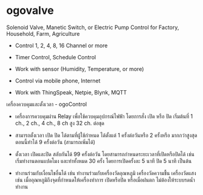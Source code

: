 # ogovalve


Solenoid Valve, Manetic Switch, or Electric Pump Control for Factory, Household, Farm, Agriculture


* Control 1, 2, 4, 8, 16 Channel or more

* Timer Control, Schedule Control

* Work with sensor (Humidity, Temperature, or more)

* Control via mobile phone, Internet

* Work with ThingSpeak, Netpie, Blynk, MQTT


เครื่องควบคุมและตั้งเวลา - ogoControl
* เครื่องการควบคุมผ่าน Relay เพื่อใช้ควบคุมอุปกรณ์ไฟฟ้า โดยการสั่ง เปิด หรือ ปิด เริ่มต้นที่ 1 ch., 2 ch., 4 ch., 8 ch สูง 32 ch. ต่อชุด

* สามารถตั้งเวลา เปิด ปิด ได้ตามที่ผู้ใช้กำหนด ได้ตั้งแต่ 1 ครั้งต่อวันหรือ 2 ครั้งหรือ มากกว่าสูงสุดตอนนี้ทำได้ 9 ครั้งต่อวัน (สามารถเพิ่มได้)

* ตั้งเวลา เปิดและปิด สลับกันได้ 99 ครั้งต่อวัน โดยสามารถกำหนดระยะเวลาที่เปิดหรือปิดได้ เช่น เริ่มทำงานตอนแปดโมง และทำทั้งหมด 30 ครั้ง โดยการเปิดครั้งละ 5 นาที ปิด 5 นาที เป็นต้น

* ทำงานร่วมกับเงื่อนไขอื่นได้ เช่น ทำงานร่วมกับเครื่องวัดอุณหภูมิ เครื่องวัดความชื้น เครื่องวัดแสง เช่น เมื่ออุณหภูมิถึงจุดที่กำหนดให้เครื่องทำการ เปิดหรือปิด หรือเมื่อฝนตก ไม่ต้องให้ระบบรดน้ำทำงาน 

